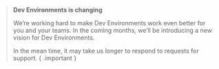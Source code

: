 > **Dev Environments is changing**
>
>We’re working hard to make Dev Environments work even better for you and your teams. In the coming months, we’ll be introducing a new vision for Dev Environments. 
>
>In the mean time, it may take us longer to respond to requests for support.
{ .important }